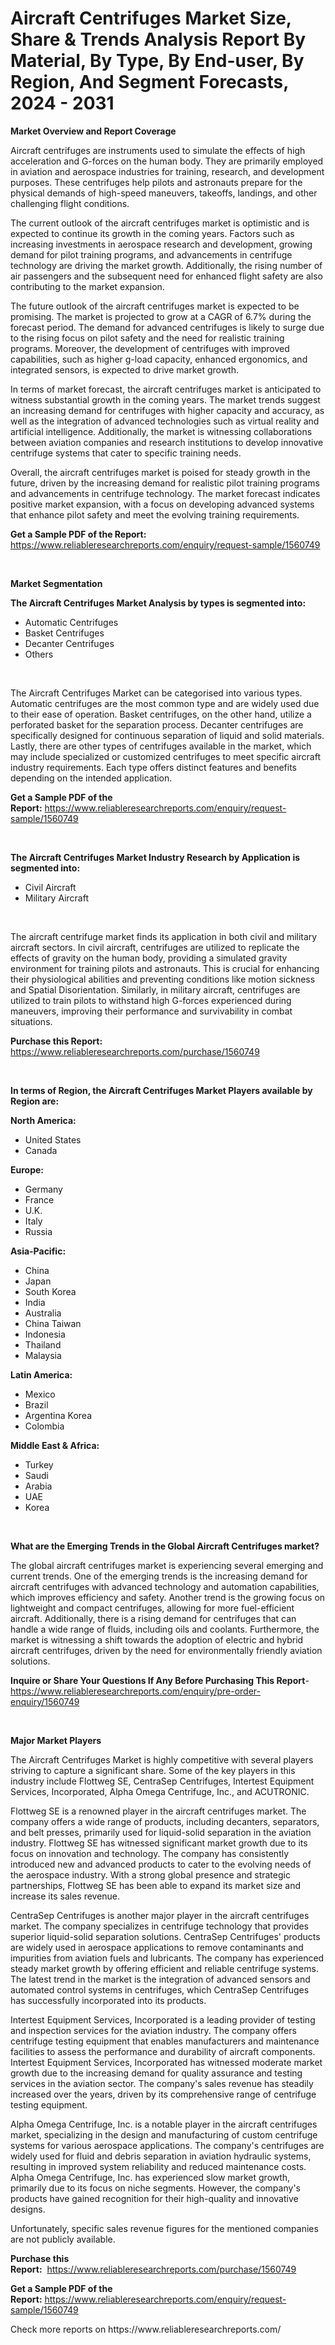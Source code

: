 <p><h1>Aircraft Centrifuges Market Size, Share & Trends Analysis Report By Material, By Type, By End-user, By Region, And Segment Forecasts, 2024 - 2031</h1></p><p><strong>Market Overview and Report Coverage</strong></p>
<p><p>Aircraft centrifuges are instruments used to simulate the effects of high acceleration and G-forces on the human body. They are primarily employed in aviation and aerospace industries for training, research, and development purposes. These centrifuges help pilots and astronauts prepare for the physical demands of high-speed maneuvers, takeoffs, landings, and other challenging flight conditions.</p><p>The current outlook of the aircraft centrifuges market is optimistic and is expected to continue its growth in the coming years. Factors such as increasing investments in aerospace research and development, growing demand for pilot training programs, and advancements in centrifuge technology are driving the market growth. Additionally, the rising number of air passengers and the subsequent need for enhanced flight safety are also contributing to the market expansion.</p><p>The future outlook of the aircraft centrifuges market is expected to be promising. The market is projected to grow at a CAGR of 6.7% during the forecast period. The demand for advanced centrifuges is likely to surge due to the rising focus on pilot safety and the need for realistic training programs. Moreover, the development of centrifuges with improved capabilities, such as higher g-load capacity, enhanced ergonomics, and integrated sensors, is expected to drive market growth.</p><p>In terms of market forecast, the aircraft centrifuges market is anticipated to witness substantial growth in the coming years. The market trends suggest an increasing demand for centrifuges with higher capacity and accuracy, as well as the integration of advanced technologies such as virtual reality and artificial intelligence. Additionally, the market is witnessing collaborations between aviation companies and research institutions to develop innovative centrifuge systems that cater to specific training needs.</p><p>Overall, the aircraft centrifuges market is poised for steady growth in the future, driven by the increasing demand for realistic pilot training programs and advancements in centrifuge technology. The market forecast indicates positive market expansion, with a focus on developing advanced systems that enhance pilot safety and meet the evolving training requirements.</p></p>
<p><strong>Get a Sample PDF of the Report:</strong> <a href="https://www.reliableresearchreports.com/enquiry/request-sample/1560749">https://www.reliableresearchreports.com/enquiry/request-sample/1560749</a></p>
<p>&nbsp;</p>
<p><strong>Market Segmentation</strong></p>
<p><strong>The Aircraft Centrifuges Market Analysis by types is segmented into:</strong></p>
<p><ul><li>Automatic Centrifuges</li><li>Basket Centrifuges</li><li>Decanter Centrifuges</li><li>Others</li></ul></p>
<p>&nbsp;</p>
<p><p>The Aircraft Centrifuges Market can be categorised into various types. Automatic centrifuges are the most common type and are widely used due to their ease of operation. Basket centrifuges, on the other hand, utilize a perforated basket for the separation process. Decanter centrifuges are specifically designed for continuous separation of liquid and solid materials. Lastly, there are other types of centrifuges available in the market, which may include specialized or customized centrifuges to meet specific aircraft industry requirements. Each type offers distinct features and benefits depending on the intended application.</p></p>
<p><strong>Get a Sample PDF of the Report:</strong>&nbsp;<a href="https://www.reliableresearchreports.com/enquiry/request-sample/1560749">https://www.reliableresearchreports.com/enquiry/request-sample/1560749</a></p>
<p>&nbsp;</p>
<p><strong>The Aircraft Centrifuges Market Industry Research by Application is segmented into:</strong></p>
<p><ul><li>Civil Aircraft</li><li>Military Aircraft</li></ul></p>
<p>&nbsp;</p>
<p><p>The aircraft centrifuge market finds its application in both civil and military aircraft sectors. In civil aircraft, centrifuges are utilized to replicate the effects of gravity on the human body, providing a simulated gravity environment for training pilots and astronauts. This is crucial for enhancing their physiological abilities and preventing conditions like motion sickness and Spatial Disorientation. Similarly, in military aircraft, centrifuges are utilized to train pilots to withstand high G-forces experienced during maneuvers, improving their performance and survivability in combat situations.</p></p>
<p><strong>Purchase this Report:</strong>&nbsp; <a href="https://www.reliableresearchreports.com/purchase/1560749">https://www.reliableresearchreports.com/purchase/1560749</a></p>
<p>&nbsp;</p>
<p><strong>In terms of Region, the Aircraft Centrifuges Market Players available by Region are:</strong></p>
<p>
    <p> <strong> North America: </strong>
        <ul>
            <li>United States</li>
            <li>Canada</li>
        </ul>
        </p> 
    <p> <strong> Europe: </strong>
        <ul>
            <li>Germany</li>
            <li>France</li>
            <li>U.K.</li>
            <li>Italy</li>
            <li>Russia</li>
        </ul>
        </p> 
    <p> <strong> Asia-Pacific: </strong>
        <ul>
            <li>China</li>
            <li>Japan</li>
            <li>South Korea</li>
            <li>India</li>
            <li>Australia</li>
            <li>China Taiwan</li>
            <li>Indonesia</li>
            <li>Thailand</li>
            <li>Malaysia</li>
        </ul>
        </p> 
    <p> <strong> Latin America: </strong>
        <ul>
            <li>Mexico</li>
            <li>Brazil</li>
            <li>Argentina Korea</li>
            <li>Colombia</li>
        </ul>
        </p> 
    <p> <strong> Middle East & Africa: </strong>
        <ul>
            <li>Turkey</li>
            <li>Saudi</li>
            <li>Arabia</li>
            <li>UAE</li>
            <li>Korea</li>
        </ul>
    </p>
    </p>
<p>&nbsp;</p>
<p><strong>What are the Emerging Trends in the Global Aircraft Centrifuges market?</strong></p>
<p><p>The global aircraft centrifuges market is experiencing several emerging and current trends. One of the emerging trends is the increasing demand for aircraft centrifuges with advanced technology and automation capabilities, which improves efficiency and safety. Another trend is the growing focus on lightweight and compact centrifuges, allowing for more fuel-efficient aircraft. Additionally, there is a rising demand for centrifuges that can handle a wide range of fluids, including oils and coolants. Furthermore, the market is witnessing a shift towards the adoption of electric and hybrid aircraft centrifuges, driven by the need for environmentally friendly aviation solutions.</p></p>
<p><strong>Inquire or Share Your Questions If Any Before Purchasing This Report</strong>- <a href="https://www.reliableresearchreports.com/enquiry/pre-order-enquiry/1560749">https://www.reliableresearchreports.com/enquiry/pre-order-enquiry/1560749</a></p>
<p>&nbsp;</p>
<p><strong>Major Market Players</strong></p>
<p><p>The Aircraft Centrifuges Market is highly competitive with several players striving to capture a significant share. Some of the key players in this industry include Flottweg SE, CentraSep Centrifuges, Intertest Equipment Services, Incorporated, Alpha Omega Centrifuge, Inc., and ACUTRONIC. </p><p>Flottweg SE is a renowned player in the aircraft centrifuges market. The company offers a wide range of products, including decanters, separators, and belt presses, primarily used for liquid-solid separation in the aviation industry. Flottweg SE has witnessed significant market growth due to its focus on innovation and technology. The company has consistently introduced new and advanced products to cater to the evolving needs of the aerospace industry. With a strong global presence and strategic partnerships, Flottweg SE has been able to expand its market size and increase its sales revenue.</p><p>CentraSep Centrifuges is another major player in the aircraft centrifuges market. The company specializes in centrifuge technology that provides superior liquid-solid separation solutions. CentraSep Centrifuges' products are widely used in aerospace applications to remove contaminants and impurities from aviation fuels and lubricants. The company has experienced steady market growth by offering efficient and reliable centrifuge systems. The latest trend in the market is the integration of advanced sensors and automated control systems in centrifuges, which CentraSep Centrifuges has successfully incorporated into its products.</p><p>Intertest Equipment Services, Incorporated is a leading provider of testing and inspection services for the aviation industry. The company offers centrifuge testing equipment that enables manufacturers and maintenance facilities to assess the performance and durability of aircraft components. Intertest Equipment Services, Incorporated has witnessed moderate market growth due to the increasing demand for quality assurance and testing services in the aviation sector. The company's sales revenue has steadily increased over the years, driven by its comprehensive range of centrifuge testing equipment.</p><p>Alpha Omega Centrifuge, Inc. is a notable player in the aircraft centrifuges market, specializing in the design and manufacturing of custom centrifuge systems for various aerospace applications. The company's centrifuges are widely used for fluid and debris separation in aviation hydraulic systems, resulting in improved system reliability and reduced maintenance costs. Alpha Omega Centrifuge, Inc. has experienced slow market growth, primarily due to its focus on niche segments. However, the company's products have gained recognition for their high-quality and innovative designs.</p><p>Unfortunately, specific sales revenue figures for the mentioned companies are not publicly available.</p></p>
<p><strong>Purchase this Report:</strong>&nbsp;&nbsp;<a href="https://www.reliableresearchreports.com/purchase/1560749">https://www.reliableresearchreports.com/purchase/1560749</a></p>
<p></p>
<p><strong>Get a Sample PDF of the Report:</strong>&nbsp;<a href="https://www.reliableresearchreports.com/enquiry/request-sample/1560749">https://www.reliableresearchreports.com/enquiry/request-sample/1560749</a></p>
<p>Check more reports on https://www.reliableresearchreports.com/</p>